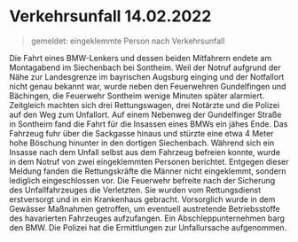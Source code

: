 # Verkehrsunfall 14.02.2022
>gemeldet: eingeklemmte Person nach Verkehrsunfall

Die Fahrt eines BMW-Lenkers und dessen beiden Mitfahrern endete am Montagabend im Siechenbach bei Sontheim. 
Weil der Notruf aufgrund der Nähe zur Landesgrenze im bayrischen Augsburg einging und der Notfallort nicht genau bekannt war, wurde neben den Feuerwehren Gundelfingen und Bächingen, die Feuerwehr Sontheim wenige Minuten später alarmiert. Zeitgleich machten sich drei Rettungswagen, drei Notärzte und die Polizei auf den Weg zum Unfallort. 
Auf einem Nebenweg der Gundelfinger Straße in Sontheim fand die Fahrt für die Insassen eines BMWs ein jähes Ende. Das Fahrzeug fuhr über die Sackgasse hinaus und stürzte eine etwa 4 Meter hohe Böschung hinunter in den dortigen Siechenbach. Während sich ein Insasse nach dem Unfall selbst aus dem Fahrzeug befreien konnte, wurde in dem Notruf von zwei eingeklemmten Personen berichtet. Entgegen dieser Meldung fanden die Rettungskräfte die Männer nicht eingeklemmt, sondern lediglich eingeschlossen vor. Die Feuerwehr befreite nach der Sicherung des Unfallfahrzeuges die Verletzten. Sie wurden vom Rettungsdienst erstversorgt und in ein Krankenhaus gebracht. Vorsorglich wurde in dem Gewässer Maßnahmen getroffen, um eventuell austretende Betriebsstoffe des havarierten Fahrzeuges aufzufangen. Ein Abschleppunternehmen barg den BMW. Die Polizei hat die Ermittlungen zur Unfallursache aufgenommen. 
